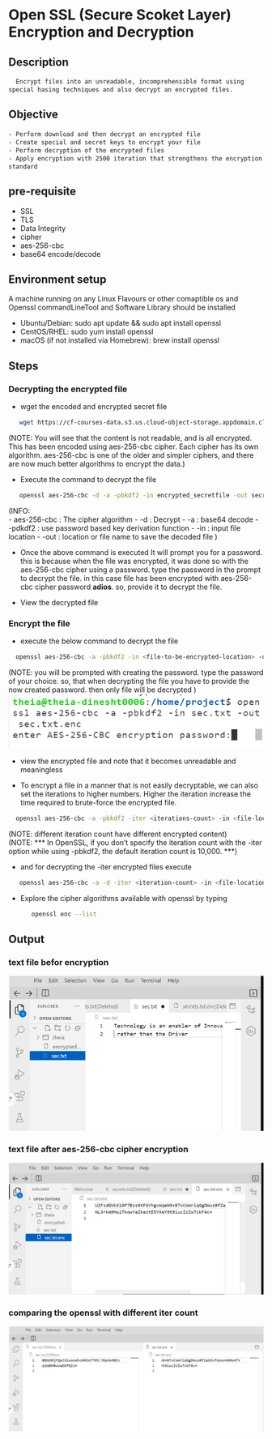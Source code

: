 # Open SSL (Secure Scoket Layer) Encryption and Decryption

## Description
      Encrypt files into an unreadable, incomprehensible format using special hasing techniques and also decrypt an encrypted files.

## Objective
    - Perform download and then decrypt an encrypted file
    - Create special and secret keys to encrypt your file
    - Perform decryption of the encrypted files
    - Apply encryption with 2500 iteration that strengthens the encryption standard 

## pre-requisite
* SSL
* TLS
* Data Integrity
* cipher
* aes-256-cbc 
* base64 encode/decode

## Environment setup
  A machine running on any Linux Flavours or other comaptible os and Openssl commandLineTool and Software Library should be installed 

   * Ubuntu/Debian: sudo apt update && sudo apt install openssl
   * CentOS/RHEL: sudo yum install openssl
   * macOS (if not installed via Homebrew): brew install openssl

## Steps
### Decrypting the encrypted file
* wget the encoded and encrypted secret file
```bash
   wget https://cf-courses-data.s3.us.cloud-object-storage.appdomain.cloud/IBM-CD0267EN-SkillsNetwork/labs/module1/encrypted_secretfile
```

(NOTE: You will see that the content is not readable, and is all encrypted. This has been encoded using aes-256-cbc cipher. Each cipher has its own algorithm. aes-256-cbc is one of the older and simpler ciphers, and there are now much better algorithms to encrypt the data.)

* Execute the command to decrypt the file 
```bash
   openssl aes-256-cbc -d -a -pbkdf2 -in encrypted_secretfile -out secrets.txt
```
(INFO:  
    - aes-256-cbc : The cipher algorithm
    - -d : Decrypt
    - -a : base64 decode
    - -pdkdf2 : use password based key derivation function
    - -in : input file location
    - -out : location or file name to save the decoded file )
* Once the above command is executed It will prompt you for a password. this is because when the file was encrypted, it was done so with the aes-256-cbc cipher using a password. type the password in the prompt to decrypt the file. in this case file has been encrypted with aes-256-cbc cipher password __adios__. so, provide it to decrypt the file.

* View the decrypted file

### Encrypt the file
* execute the below command to decrypt the file
```bash
  openssl aes-256-cbc -a -pbkdf2 -in <file-to-be-encrypted-location> -out <file-name>  
```

(NOTE: you will be prompted with creating the password. type the password of your choice. so, that when decrypting the file you have to provide the now created password. then only file will be decrypted )
![prompted PBKDF2](assets/image-1.png)

* view the encrypted file and note that it becomes unreadable and meaningless 

* To encrypt a file in a manner that is not easily decryptable, we can also set the iterations to higher numbers. Higher the iteration increase the time required to brute-force the encrypted file.
```bash
  openssl aes-256-cbc -a -pbkdf2 -iter <iterations-count> -in <file-location-for-the-file-to-be-encrypted> -out <encrypted-file-name>
```
(NOTE: different iteration count have different encrypted content) <br>
(NOTE: *** In OpenSSL, if you don’t specify the iteration count with the -iter option while using -pbkdf2, the default iteration count is 10,000. ***)

* and for decrypting the -iter encrypted files execute
```bash
   openssl aes-256-cbc -a -d -iter <iteration-count> -in <file-location/filename-of-the-encrypt-file> -out <decrypted-output-file-name>
```

* Explore the cipher algorithms available with openssl by typing 
    ```bash
       openssl enc --list
    ```

## Output

### text file befor encryption

![txt file](assets/image.png)

### text file after aes-256-cbc cipher encryption 

![encrypted txt file](assets/image-2.png)

### comparing the openssl with different iter count

![different iter count](assets/image5.png)

